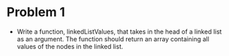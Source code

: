# Problem 1

- Write a function, linkedListValues, that takes in the head of a linked list as an argument. The function should return an array containing all values of the nodes in the linked list.
